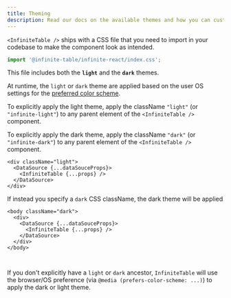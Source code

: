 ```yaml
---
title: Theming
description: Read our docs on the available themes and how you can customize the look and feel of InfiniteTable for React.
---
```


`<InfiniteTable />` ships with a CSS file that you need to import in your codebase to make the component look as intended.

```ts
import '@infinite-table/infinite-react/index.css';
```

This file includes both the **`light`** and the **`dark`** themes.


At runtime, the `light` or `dark` theme are applied based on the user OS settings for the [preferred color scheme](https://developer.mozilla.org/en-US/docs/Web/CSS/@media/prefers-color-scheme). 



To explicitly apply the light theme, apply the className `"light"` (or `"infinite-light"`) to any parent element of the `<InfiniteTable />` component.

To explicitly apply the dark theme, apply the className `"dark"` (or `"infinite-dark"`) to any parent element of the `<InfiniteTable />` component.



```tsx title="explicitly-apply-light-theme-via-container-className"
<div className="light">
  <DataSource {...dataSouceProps}>
    <InfiniteTable {...props} />
  </DataSource>
</div>
```


If instead you specify a `dark` CSS className, the dark theme will be applied

```tsx title="explicitly-apply-dark-theme-via-container-className"
<body className="dark">
  <div>
    <DataSource {...dataSouceProps}>
      <InfiniteTable {...props} />
    </DataSource>
  </div>
</body>
```

<Sandpack title="Theme switching demo - default to light theme">

```ts file="theme-switching-example.page.tsx"

```

```ts file="columns.ts"

```

</Sandpack>

<Note>

If you don't explicitly have a `light` or `dark` ancestor, `InfiniteTable` will use the browser/OS preference (via `@media (prefers-color-scheme: ...)`) to apply the dark or light theme.

</Note>
